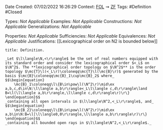 <br />
<br />

Date Created: 07/02/2022 16:26:29
Context: [$\textrm{FOL}$](obsidian://open?file=First%20Order%20Logic)$\,\,\rightsquigarrow\,\,$[$\textrm{ZF}$](obsidian://open?file=Zermelo-Fraenkel%20Set%20Theory)
Tags: #Definition #Closed 

Types: _Not Applicable_
Examples: _Not Applicable_
Constructions: _Not Applicable_
Generalizations: _Not Applicable_

Properties: _Not Applicable_
Sufficiencies: _Not Applicable_
Equivalences: _Not Applicable_
Justifications: [[Lexicographical order on N2 is bounded below]]

``` ad-Definition
title: Definition.

_Let $\l\langle\N,<\r\rangle$ be the set of real numbers equipped with its standard order and consider the lexicographical order $<_L$ on $\N^2$. The **lexicographical order topology on $\N^2$** is the order topology $\mc{T}\l(<_L\r)\coloneqq\mc{T}\l(\mc{B}\r)$ generated by the basis $\mc{B}\coloneqq\mc{B}_1\cup\mc{B}_2$ where_
$$\begin{equation}
    \mc{B}_1\coloneqq\l\{B\in\pow\l(\N^2\r)\mid\ex a,b,c,d\in\N:\l\langle a,b\r\rangle<_L\l\langle c,d\r\rangle\land B=\l(\l\langle a,b\r\rangle,\l\langle c,d\r\rangle\r)\r\}
\end{equation}$$
_containing all open intervals in $\l\langle\N^2,<_L\r\rangle$, and_
$$\begin{equation}
    \mc{B_2}\coloneqq\l\{B\in\pow\l(\N^2\r)\mid\ex a,b\in\N:B=\l[\l\langle0,0\r\rangle,\l\langle a,b\r\rangle\r)\r\}
\end{equation}$$
_containing all bounded open rays in $\l\langle\N^2,<_L\r\rangle$._

```

